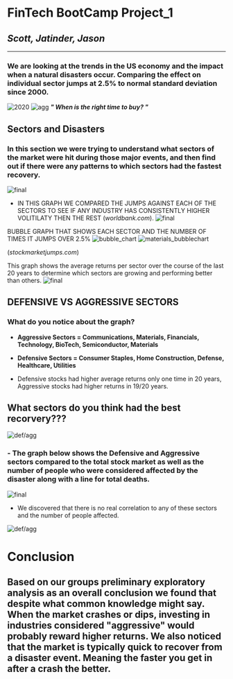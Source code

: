 
# FinTech BootCamp Project_1

## *Scott, Jatinder, Jason*
---

### We are looking at the trends in the US economy and the impact when a natural disasters occur. Comparing the effect on individual sector jumps at 2.5% to normal standard deviation since 2000.

![2020](./images/GDP_chart.png)
![agg](./images/GDP_Sectors_20yrs.png)
***" When is the right time to buy? "***

## **Sectors and Disasters**

### In this section we were trying to understand what sectors of the market were hit during those major events, and then find out if there were any patterns to which sectors had the fastest recovery.

![final](./images/nat_disaster_dead.png)


 
- IN THIS GRAPH WE COMPARED THE JUMPS AGAINST EACH OF THE SECTORS TO SEE IF ANY INDUSTRY HAS CONSISTENTLY HIGHER VOLITILATY THEN THE REST (*worldbank.com*). 
![final](./images/std_dev.png)

BUBBLE GRAPH THAT SHOWS EACH SECTOR AND THE NUMBER OF TIMES IT JUMPS OVER 2.5%
![bubble_chart](bubble_chart.png)
![materials_bubblechart](./images/indv_secbubbles.png)


(*stockmarketjumps.com*)

This graph shows the average returns per sector over the course of the last 20 years to determine which sectors are growing and performing better than others. 
![final](./images/image.png)



## DEFENSIVE VS AGGRESSIVE SECTORS
### What do you notice about the graph? 

- **Aggressive Sectors = Communications, Materials, Financials, Technology, BioTech, Semiconductor, Materials**
- **Defensive Sectors = Consumer Staples, Home Construction, Defense, Healthcare, Utilities**

- Defensive stocks had higher average returns only one time in 20 years, Aggressive stocks had higher returns in 19/20 years.



## **What sectors do you think had the best recorvery???**

![def/agg](./images/cat_joined_bar.png)
### - The graph below shows the Defensive and Aggressive sectors compared to the total stock market as well as the number of people who were considered affected by the disaster along with a line for total deaths.  

![final](./images/Final.png)
- We discovered that there is no real correlation to any of these sectors and the number of people affected.  

![def/agg](./images/p_graph.png)

# Conclusion 
## Based on our groups preliminary exploratory analysis as an overall conclusion we found that despite what common knowledge might say. When the market crashes or dips, investing in industries considered "aggressive" would probably reward higher returns. We also noticed that the market is typically quick to recover from a disaster event. Meaning the faster you get in after a crash the better. 
